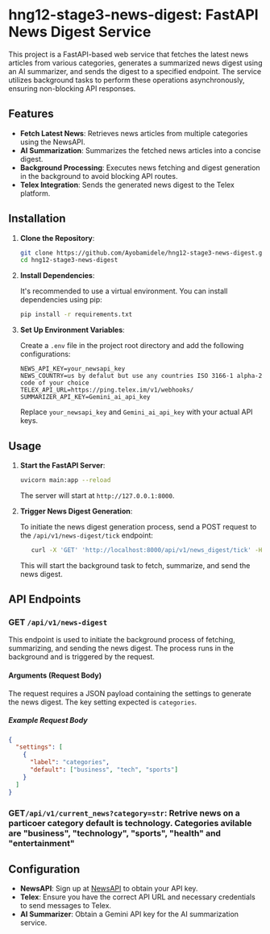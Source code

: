 # hng12-stage3-news-digest: FastAPI News Digest Service

This project is a FastAPI-based web service that fetches the latest news articles from various categories, generates a summarized news digest using an AI summarizer, and sends the digest to a specified endpoint. The service utilizes background tasks to perform these operations asynchronously, ensuring non-blocking API responses.

## Features

- **Fetch Latest News**: Retrieves news articles from multiple categories using the NewsAPI.
- **AI Summarization**: Summarizes the fetched news articles into a concise digest.
- **Background Processing**: Executes news fetching and digest generation in the background to avoid blocking API routes.
- **Telex Integration**: Sends the generated news digest to the Telex platform.

## Installation

1. **Clone the Repository**:

   ```bash
   git clone https://github.com/Ayobamidele/hng12-stage3-news-digest.git
   cd hng12-stage3-news-digest
   ```

2. **Install Dependencies**:

   It's recommended to use a virtual environment. You can install dependencies using pip:

   ```bash
   pip install -r requirements.txt
   ```

3. **Set Up Environment Variables**:

   Create a `.env` file in the project root directory and add the following configurations:

   ```env
   NEWS_API_KEY=your_newsapi_key
   NEWS_COUNTRY=us by defalut but use any countries ISO 3166-1 alpha-2 code of your choice
   TELEX_API_URL=https://ping.telex.im/v1/webhooks/
   SUMMARIZER_API_KEY=Gemini_ai_api_key
   ```

   Replace `your_newsapi_key` and `Gemini_ai_api_key` with your actual API keys.

## Usage

1. **Start the FastAPI Server**:

   ```bash
   uvicorn main:app --reload
   ```

   The server will start at `http://127.0.0.1:8000`.

2. **Trigger News Digest Generation**:

   To initiate the news digest generation process, send a POST request to the `/api/v1/news-digest/tick` endpoint:

   ```bash
      curl -X 'GET' 'http://localhost:8000/api/v1/news_digest/tick' -H 'accept: application/json' -H 'Content-Type: application/json' -d '{"settings": [{"label": "categories", "default": ["business", "tech", "sports"]}]}'
   ```

   This will start the background task to fetch, summarize, and send the news digest.

## API Endpoints

### **GET** `/api/v1/news-digest`

This endpoint is used to initiate the background process of fetching, summarizing, and sending the news digest. The process runs in the background and is triggered by the request.

#### **Arguments (Request Body)**

The request requires a JSON payload containing the settings to generate the news digest. The key setting expected is `categories`.

##### Example Request Body

```json
{
  "settings": [
    {
      "label": "categories",
      "default": ["business", "tech", "sports"]
    }
  ]
}
```

### **GET**`/api/v1/current_news?category=str`: Retrive news on a particoer category default is technology. Categories avilable are "business", "technology", "sports", "health" and "entertainment"

## Configuration

- **NewsAPI**: Sign up at [NewsAPI](https://newsapi.org/) to obtain your API key.
- **Telex**: Ensure you have the correct API URL and necessary credentials to send messages to Telex.
- **AI Summarizer**: Obtain a Gemini API key for the AI summarization service.
